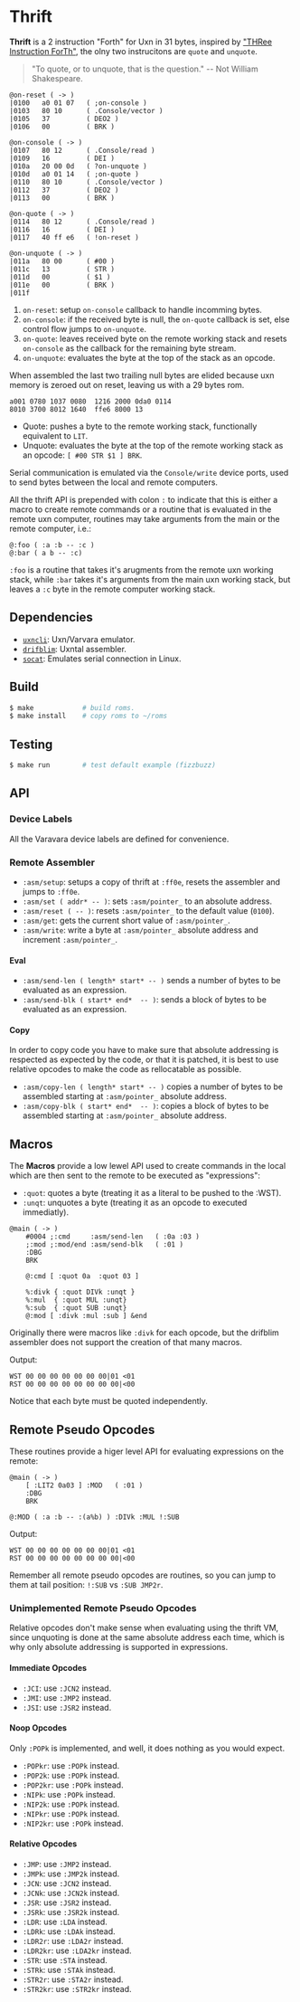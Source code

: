 # Thrift

**Thrift** is a 2 instruction "Forth" for Uxn in 31 bytes, inspired by
["THRee Instruction ForTh"](https://pygmy.utoh.org/3ins4th.html),
the olny two instrucitons are `quote` and `unquote`.

> "To quote, or to unquote, that is the question." -- Not William Shakespeare.

```uxntal
@on-reset ( -> )
|0100   a0 01 07   ( ;on-console )
|0103   80 10      ( .Console/vector )
|0105   37         ( DEO2 )
|0106   00         ( BRK )

@on-console ( -> )
|0107   80 12      ( .Console/read )
|0109   16         ( DEI )
|010a   20 00 0d   ( ?on-unquote )
|010d   a0 01 14   ( ;on-quote )
|0110   80 10      ( .Console/vector )
|0112   37         ( DEO2 )
|0113   00         ( BRK )

@on-quote ( -> )
|0114   80 12      ( .Console/read )
|0116   16         ( DEI )
|0117   40 ff e6   ( !on-reset )

@on-unquote ( -> )
|011a   80 00      ( #00 )
|011c   13         ( STR )
|011d   00         ( $1 )
|011e   00         ( BRK )
|011f
```

1. `on-reset`: setup `on-console` callback to handle incomming bytes.
2. `on-console`: if the received byte is null, the `on-quote` callback is set,
   else control flow jumps to `on-unquote`.
3. `on-quote`: leaves received byte on the remote working stack and resets
   `on-console` as the callback for the remaining byte stream.
4. `on-unquote`: evaluates the byte at the top of the stack as an opcode.

When assembled the last two trailing null bytes are elided because uxn memory is
zeroed out on reset, leaving us with a 29 bytes rom.

```uxntal
a001 0780 1037 0080  1216 2000 0da0 0114
8010 3700 8012 1640  ffe6 8000 13
````

* Quote: pushes a byte to the remote working stack, functionally equivalent to
  `LIT`.
* Unquote: evaluates the byte at the top of the remote working stack as an
  opcode: `[ #00 STR $1 ] BRK`.

Serial communication is emulated via the `Console/write` device ports, used to
send bytes between the local and remote computers.

All the thrift API is prepended with colon `:` to indicate that this is either a
macro to create remote commands or a routine that is evaluated in the remote uxn
computer, routines may take arguments from the main or the remote computer,
i.e.:

```uxntal
@:foo ( :a :b -- :c )
@:bar ( a b -- :c)
```

`:foo` is a routine that takes it's arugments from the remote uxn working stack,
while `:bar` takes it's arguments from the main uxn working stack, but leaves a
`:c` byte in the remote computer working stack.

## Dependencies

* [`uxncli`](https://git.sr.ht/~rabbits/uxn): Uxn/Varvara emulator.
* [`drifblim`](https://git.sr.ht/~rabbits/drifblim): Uxntal assembler.
* [`socat`](http://www.dest-unreach.org/socat/): Emulates serial connection in
   Linux.

## Build

```sh
$ make            # build roms.
$ make install    # copy roms to ~/roms
```

## Testing

```sh
$ make run        # test default example (fizzbuzz)
```

## API

### Device Labels

All the Varavara device labels are defined for convenience.

### Remote Assembler

* `:asm/setup`: setups a copy of thrift at `:ff0e`, resets the assembler and
  jumps to `:ff0e`.
* `:asm/set ( addr* -- )`: sets `:asm/pointer_` to an absolute address.
* `:asm/reset ( -- )`: resets `:asm/pointer_` to the default value (`0100`).
* `:asm/get`: gets the current short value of `:asm/pointer_`.
* `:asm/write`: write a byte at `:asm/pointer_` absolute address and increment
  `:asm/pointer_`.

#### Eval


* `:asm/send-len ( length* start* -- )` sends a number of bytes to be evaluated
  as an expression.
* `:asm/send-blk ( start* end*  -- )`: sends a block of bytes to be evaluated as
  an expression.

#### Copy

In order to copy code you have to make sure that absolute addressing is
respected as expected by the code, or that it is patched, it is best to use
relative opcodes to make the code as rellocatable as possible.

* `:asm/copy-len ( length* start* -- )` copies a number of bytes to be assembled
  starting at `:asm/pointer_` absolute address.
* `:asm/copy-blk ( start* end*  -- )`: copies a block of bytes to be assembled
  starting at `:asm/pointer_` absolute address.

## Macros

The **Macros** provide a low lewel API used to create commands in the local
which are then sent to the remote to be executed as "expressions":

* `:quot`: quotes a byte (treating it as a literal to be pushed to the :WST).
* `:unqt`: unquotes a byte (treating it as an opcode to executed immediatly).

```uxntal
@main ( -> )
    #0004 ;:cmd     :asm/send-len   ( :0a :03 )
    ;:mod ;:mod/end :asm/send-blk   ( :01 )
    :DBG
    BRK

    @:cmd [ :quot 0a  :quot 03 ]

    %:divk { :quot DIVk :unqt }
    %:mul  { :quot MUL :unqt}
    %:sub  { :quot SUB :unqt}
    @:mod [ :divk :mul :sub ] &end
```

Originally there were macros like `:divk` for each opcode, but the drifblim
assembler does not support the creation of that many macros.

Output:
```
WST 00 00 00 00 00 00 00|01 <01
RST 00 00 00 00 00 00 00 00|<00
```

Notice that each byte must be quoted independently.

## Remote Pseudo Opcodes

These routines provide a higer level API for evaluating expressions on the
remote:

```uxntal
@main ( -> )
    [ :LIT2 0a03 ] :MOD   ( :01 )
    :DBG
    BRK

@:MOD ( :a :b -- :(a%b) ) :DIVk :MUL !:SUB
```

Output:
```
WST 00 00 00 00 00 00 00|01 <01
RST 00 00 00 00 00 00 00 00|<00
```

Remember all remote pseudo opcodes are routines, so you can jump to them at tail
position: `!:SUB` vs `:SUB JMP2r`.

### Unimplemented Remote Pseudo Opcodes

Relative opcodes don't make sense when evaluating using the thrift VM, since
unquoting is done at the same absolute address each time, which is why only
absolute addressing is supported in expressions.

#### Immediate Opcodes

* `:JCI`: use `:JCN2` instead.
* `:JMI`: use `:JMP2` instead.
* `:JSI`: use `:JSR2` instead.

#### Noop Opcodes

Only `:POPk` is implemented, and well, it does nothing as you would expect.

* `:POPkr`:  use `:POPk` instead.
* `:POP2k`:  use `:POPk` instead.
* `:POP2kr`: use `:POPk` instead.
* `:NIPk`:   use `:POPk` instead.
* `:NIP2k`:  use `:POPk` instead.
* `:NIPkr`:  use `:POPk` instead.
* `:NIP2kr`: use `:POPk` instead.

#### Relative Opcodes

* `:JMP`:    use `:JMP2`   instead.
* `:JMPk`:   use `:JMP2k`  instead.
* `:JCN`:    use `:JCN2`   instead.
* `:JCNk`:   use `:JCN2k`  instead.
* `:JSR`:    use `:JSR2`   instead.
* `:JSRk`:   use `:JSR2k`  instead.
* `:LDR`:    use `:LDA`    instead.
* `:LDRk`:   use `:LDAk`   instead.
* `:LDR2r`:  use `:LDA2r`  instead.
* `:LDR2kr`: use `:LDA2kr` instead.
* `:STR`:    use `:STA`    instead.
* `:STRk`:   use `:STAk`   instead.
* `:STR2r`:  use `:STA2r`  instead.
* `:STR2kr`: use `:STR2kr` instead.

